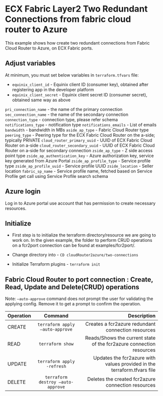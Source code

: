 # ECX Fabric Layer2 Two Redundant Connections from fabric cloud router to Azure

This example shows how create two redundant connections from Fabric Cloud Router to Azure, on ECX Fabric ports.

## Adjust variables
At minimum, you must set below variables in `terraform.tfvars` file:

* `equinix_client_id` - Equinix client ID (consumer key), obtained after
  registering app in the developer platform
* `equinix_client_secret` - Equinix client secret ID (consumer secret),
  obtained same way as above

`pri_connection_name` - the name of the primary connection
`sec_connection_name` - the name of the secondary connection
`connection_type` - connection type, please refer schema
`notifications_type` - notification type
`notifications_emails` - List of emails
`bandwidth` - bandwidth in MBs
`aside_ap_type` - Fabric Cloud Router type
`peering_type` - Peering type for the ECX Fabric Cloud Router on the a-side; typically PRIVATE
`cloud_router_primary_uuid` - UUID of ECX Fabric Cloud Router on a-side
`cloud_router_secondary_uuid` - UUID of ECX Fabric Cloud Router on a-side for secondary connection
`zside_ap_type` - Z side access point type
`zside_ap_authentication_key` - Azure authorization key, service key generated from Azure Portal
`zside_ap_profile_type` - Service profile type
`zside_ap_profile_uuid` - Service profile UUID
`zside_location` - Seller location
`fabric_sp_name` - Service profile name, fetched based on Service Profile get call using Service Profile search schema

## Azure login

Log in to Azure portal use account that has permission to create necessary resources.

## Initialize
- First step is to initialize the terraform directory/resource we are going to work on.
  In the given example, the folder to perform CRUD operations on a fcr2port connection can be found at examples/fcr2port/.

- Change directory into - `CD cloudRouter2azure/two-connections`
- Initialize Terraform plugins - `terraform init`

## Fabric Cloud Router to port connection : Create, Read, Update and Delete(CRUD) operations
Note: `–auto-approve` command does not prompt the user for validating the applying config. Remove it to get a prompt to confirm the operation.

| Operation |              Command              |                                                             Description |
|:----------|:---------------------------------:|------------------------------------------------------------------------:|
| CREATE    |  `terraform apply –auto-approve`  |                      Creates a fcr2azure redundant connection resources |
| READ      |         `terraform show`          |     Reads/Shows the current state of the fcr2azure connection resources |
| UPDATE    |    `terraform apply -refresh`     | Updates the fcr2azure with values provided in the terraform.tfvars file |
| DELETE    | `terraform destroy –auto-approve` |                      Deletes the created fcr2azure connection resources |